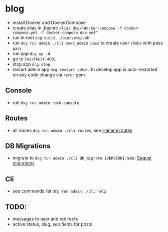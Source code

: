 # blog

- install Docker and DockerCompose
- create alias in .bashrc `alias dcg="docker-compose -f docker-compose.yml -f docker-compose.dev.yml"`
- run in root `dcg build`, `./bin/setup.sh`
- run `dcg run admin ./cli seed_admin pass` to create user `skoba` with pass `pass`
- run app `dcg up -d`
- go to `localhost:4001`
- stop app `dcg stop`
- restart admin app `dcg restart admin`. In develop app is auto-restarted on any code change via `rerun` gem

## Console
- run `dvg run admin rack-console`

## Routes
- all routes `dcg run admin ./cli routes`, see [Hanami routes](https://github.com/hanami/router)

## DB Migrations
- migrate to `dcg run admin ./cli db_migrate [VERSION]`, see: [Sequel migrations](http://sequel.jeremyevans.net/rdoc/files/doc/migration_rdoc.html)

## Cli
- see commands list `dcg run admin ./cli help`

## TODO:
- messages to user and redirects
- active status, slug, seo fields for posts